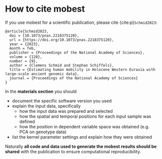 # How to cite mobest

If you use mobest for a scientific publication, please cite {cite:p}`Schmid2023`:

```none
@article{Schmid2023,
  doi = {10.1073/pnas.2218375120},
  url = {https://doi.org/10.1073/pnas.2218375120},
  year = {2023},
  month = feb,
  publisher = {Proceedings of the National Academy of Sciences},
  volume = {120},
  number = {9},
  author = {Clemens Schmid and Stephan Schiffels},
  title = {Estimating human mobility in Holocene Western Eurasia with large-scale ancient genomic data},
  journal = {Proceedings of the National Academy of Sciences}
}
```

In the **materials section** you should

- document the specific software version you used
- explain the input data, specifically
  - how the input data was prepared and selected
  - how the spatial and temporal positions for each input sample was defined
  - how the position in dependent variable space was obtained (e.g. PCA on genotype data)
- list the kernel parameter settings and explain how they were obtained

Naturally **all code and data used to generate the mobest results should be shared** with the publication to ensure computational reproducibility.
